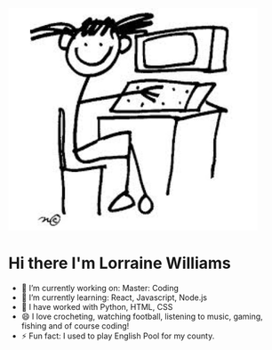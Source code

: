 
<img src = "image.PNG"> 
<h1> Hi there I'm Lorraine Williams </h1>



- 🔭 I’m currently working on: Master: Coding
- 🌱 I’m currently learning: React, Javascript, Node.js
- 👯 I have worked with Python, HTML, CSS
- 😄 I love crocheting, watching football, listening to music, gaming, fishing and of course coding!
- ⚡ Fun fact: I used to play English Pool for my county.

